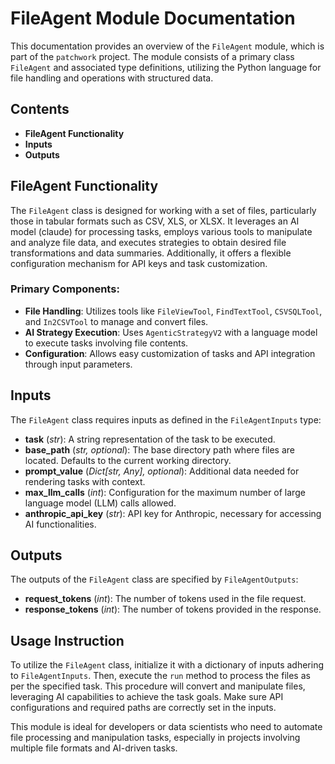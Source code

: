 # FileAgent Module Documentation

This documentation provides an overview of the `FileAgent` module, which is part of the `patchwork` project. The module consists of a primary class `FileAgent` and associated type definitions, utilizing the Python language for file handling and operations with structured data.

## Contents

- **FileAgent Functionality**
- **Inputs**
- **Outputs**

## FileAgent Functionality

The `FileAgent` class is designed for working with a set of files, particularly those in tabular formats such as CSV, XLS, or XLSX. It leverages an AI model (claude) for processing tasks, employs various tools to manipulate and analyze file data, and executes strategies to obtain desired file transformations and data summaries. Additionally, it offers a flexible configuration mechanism for API keys and task customization.

### Primary Components:
- **File Handling**: Utilizes tools like `FileViewTool`, `FindTextTool`, `CSVSQLTool`, and `In2CSVTool` to manage and convert files.
- **AI Strategy Execution**: Uses `AgenticStrategyV2` with a language model to execute tasks involving file contents.
- **Configuration**: Allows easy customization of tasks and API integration through input parameters.

## Inputs

The `FileAgent` class requires inputs as defined in the `FileAgentInputs` type:

- **task** (_str_): A string representation of the task to be executed.
- **base_path** (_str, optional_): The base directory path where files are located. Defaults to the current working directory.
- **prompt_value** (_Dict[str, Any], optional_): Additional data needed for rendering tasks with context.
- **max_llm_calls** (_int_): Configuration for the maximum number of large language model (LLM) calls allowed.
- **anthropic_api_key** (_str_): API key for Anthropic, necessary for accessing AI functionalities.

## Outputs

The outputs of the `FileAgent` class are specified by `FileAgentOutputs`:

- **request_tokens** (_int_): The number of tokens used in the file request.
- **response_tokens** (_int_): The number of tokens provided in the response.

## Usage Instruction

To utilize the `FileAgent` class, initialize it with a dictionary of inputs adhering to `FileAgentInputs`. Then, execute the `run` method to process the files as per the specified task. This procedure will convert and manipulate files, leveraging AI capabilities to achieve the task goals. Make sure API configurations and required paths are correctly set in the inputs.

This module is ideal for developers or data scientists who need to automate file processing and manipulation tasks, especially in projects involving multiple file formats and AI-driven tasks.
